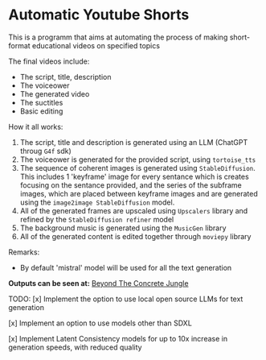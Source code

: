 # Automatic Youtube Shorts

This is a programm that aims at automating the process of making short-format educational videos on specified topics

The final videos include:
+ The script, title, description
+ The voiceower
+ The generated video
+ The suctitles
+ Basic editing


How it all works:

1) The script, title and description is generated using an LLM (ChatGPT throug `G4f` sdk)
2) The voiceower is generated for the provided script, using `tortoise_tts` 
3) The sequence of coherent images is generated using `StableDiffusion`. This includes 1 'keyframe' image for every sentance which is creates
focusing on the sentance provided, and the series of the subframe images, which are placed between keyframe images and are generated using
the `image2image StableDiffusion` model.
4) All of the generated frames are upscaled using `Upscalers` library and refined by the `StableDiffusion refiner` model
5) The background music is generated using the `MusicGen` library
6) All of the generated content is edited together through `moviepy` library

Remarks:
+ By default 'mistral' model will be used for all the text generation
  
**Outputs can be seen at:**
[Beyond The Concrete Jungle](https://www.youtube.com/@BeyondTheConcreteJungle)

TODO:
[x] Implement the option to use local open source LLMs for text generation

[x] Implement an option to use models other than SDXL 

[x] Implement Latent Consistency models for up to 10x increase in generation speeds, with reduced quality

